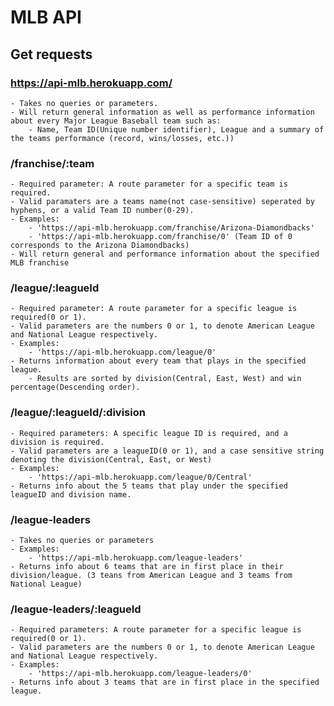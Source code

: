 # MLB API

## Get requests
### https://api-mlb.herokuapp.com/
    - Takes no queries or parameters.
    - Will return general information as well as performance information about every Major League Baseball team such as:
        - Name, Team ID(Unique number identifier), League and a summary of the teams performance (record, wins/losses, etc.))

### /franchise/:team
    - Required parameter: A route parameter for a specific team is required.
    - Valid paramaters are a teams name(not case-sensitive) seperated by hyphens, or a valid Team ID number(0-29).
    - Examples: 
        - 'https://api-mlb.herokuapp.com/franchise/Arizona-Diamondbacks'
        - 'https://api-mlb.herokuapp.com/franchise/0' (Team ID of 0 corresponds to the Arizona Diamondbacks)
    - Will return general and performance information about the specified MLB franchise

### /league/:leagueId
    - Required parameter: A route parameter for a specific league is required(0 or 1).
    - Valid parameters are the numbers 0 or 1, to denote American League and National League respectively.
    - Examples: 
        - 'https://api-mlb.herokuapp.com/league/0'
    - Returns information about every team that plays in the specified league.
        - Results are sorted by division(Central, East, West) and win percentage(Descending order).

### /league/:leagueId/:division
    - Required parameters: A specific league ID is required, and a division is required.
    - Valid parameters are a leagueID(0 or 1), and a case sensitive string denoting the division(Central, East, or West)
    - Examples: 
        - 'https://api-mlb.herokuapp.com/league/0/Central'
    - Returns info about the 5 teams that play under the specified leagueID and division name.

### /league-leaders
    - Takes no queries or parameters
    - Examples:
        - 'https://api-mlb.herokuapp.com/league-leaders'
    - Returns info about 6 teams that are in first place in their division/league. (3 teans from American League and 3 teams from National League)

### /league-leaders/:leagueId
    - Required parameters: A route parameter for a specific league is required(0 or 1).
    - Valid parameters are the numbers 0 or 1, to denote American League and National League respectively.
    - Examples: 
        - 'https://api-mlb.herokuapp.com/league-leaders/0'
    - Returns info about 3 teams that are in first place in the specified league.